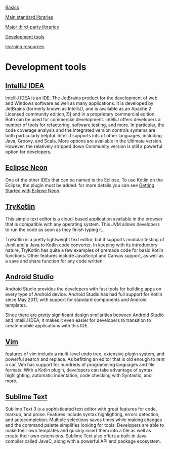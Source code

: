 [Basics](index.md)

[Main standard libraries](mainlib.md)

[Major third-party libraries](major.md)

[Development tools](development.md)

[learning resources](resource.md)

# Development tools



## [IntelliJ IDEA](https://www.jetbrains.com/idea/)

IntelliJ IDEA is an IDE. The JetBrains product for the development of web and Windows software as well as many applications.
It is developed by JetBrains (formerly known as IntelliJ), and is available as an Apache 2 Licensed community edition,[5] and in a proprietary commercial edition. Both can be used for commercial development.
IntelliJ offers developers a number of tools for refactoring, software testing, and more. In particular, the code coverage analysis and the integrated version controls systems are both particularly helpful.  IntelliJ supports lots of other languages, including Java, Groovy, and Scala. More options are available in the Ultimate version. However, the relatively stripped down Community version is still a powerful option for developers.

## [Eclipse Neon](https://www.eclipse.org/downloads/)
One of the other IDEs that can be named is the Eclipse.  To use Kotlin on the Eclipse, the plugin must be added. for more details you can see [Getting Started with Eclipse Neon](https://kotlinlang.org/docs/tutorials/getting-started-eclipse.html).

## [TryKotlin](https://try.kotlinlang.org/#/Examples/Hello,%20world!/Simplest%20version/Simplest%20version.kt)

This simple text editor is a cloud-based application available in the browser that is compatible with any operating system. This JVM allows developers to run the code as soon as they finish typing it.

TryKotlin is a pretty lightweight text editor, but it supports modular testing of Junit and a Java to Kotlin code converter. In keeping with its introductory nature, TryKotlin has quite a few examples of premade code for basic Kotlin functions. Other features include JavaScript and Canvas support, as well as a save and share function for any code written.

## [Android Studio](https://developer.android.com/studio/)

Android Studio provides the developers with fast tools for building apps on every type of Android device. Android Studio has had full support for Kotlin since May 2017, with support for standard components and Android templates.

Since there are pretty significant design similarities between Android Studio and IntelliJ IDEA, it makes it even easier for developers to transition to create mobile applications with this IDE. 

## [Vim](https://www.vim.org)

features of vim  include a multi-level undo tree, extensive plugin system, and powerful search and replace. As befitting an editor that is old enough to rent a car, Vim has support for hundreds of programming languages and file formats. With a Kotlin plugin, developers can take advantage of syntax highlighting, automatic indentation, code checking with Syntastic, and more.

## [Sublime Text](https://www.sublimetext.com)

Sublime Text 3 is a sophisticated text editor with great features for code, markup, and prose.
Features include syntax highlighting, errors detection, and autocompletion. Multiple selections saves times while making changes and the command palette simplifies looking for tools. Developers are able to make their own templates and quickly insert them into a file as well as create their own extensions. Sublime Text also offers a built-in Java compiler called JavaC, along with a powerful API and package ecosystem.





